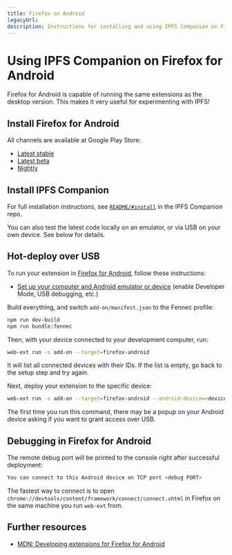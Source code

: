 ```yaml
---
title: Firefox on Android
legacyUrl:
description: Instructions for installing and using IPFS Companion on Firefox for Android.
---
```


# Using IPFS Companion on Firefox for Android

Firefox for Android is capable of running the same extensions as the desktop version. This makes it very useful for experimenting with IPFS!

## Install Firefox for Android

All channels are available at Google Play Store:

- [Latest stable](https://play.google.com/store/apps/details?id=org.mozilla.firefox&hl=en)
- [Latest beta](https://play.google.com/store/apps/details?id=org.mozilla.firefox_beta)
- [Nightly](https://play.google.com/store/apps/details?id=org.mozilla.fennec_aurora)

## Install IPFS Companion

For full installation instructions, see [`README/#install`](https://github.com/ipfs-shipyard/ipfs-companion#install) in the IPFS Companion repo.

You can also test the latest code locally on an emulator, or via USB on your own device. See below for details.

## Hot-deploy over USB

To run your extension in [Firefox for Android](https://www.mozilla.org/en-US/firefox/mobile/), follow these instructions:

- [Set up your computer and Android emulator or device](https://developer.mozilla.org/en-US/docs/Mozilla/Add-ons/WebExtensions/Developing_WebExtensions_for_Firefox_for_Android#Set_up_your_computer_and_Android_emulator_or_device) (enable Developer Mode, USB debugging, etc.)

Build everything, and switch `add-on/manifest.json` to the Fennec profile:

```bash
npm run dev-build
npm run bundle:fennec
```

Then, with your device connected to your development computer, run:

```bash
web-ext run -s add-on --target=firefox-android
```

It will list all connected devices with their IDs. If the list is empty, go back to the setup step and try again.

Next, deploy your extension to the specific device:

```bash
web-ext run -s add-on --target=firefox-android --android-device=<device ID>
```

The first time you run this command, there may be a popup on your Android device asking if you want to grant access over USB.

## Debugging in Firefox for Android

The remote debug port will be printed to the console right after successful deployment:

```bash
You can connect to this Android device on TCP port <debug PORT>
```

The fastest way to connect is to open `chrome://devtools/content/framework/connect/connect.xhtml` in Firefox on the same machine you run `web-ext` from.

## Further resources

- [MDN: Developing extensions for Firefox for Android](https://developer.mozilla.org/en-US/Add-ons/WebExtensions/Developing_WebExtensions_for_Firefox_for_Android)
